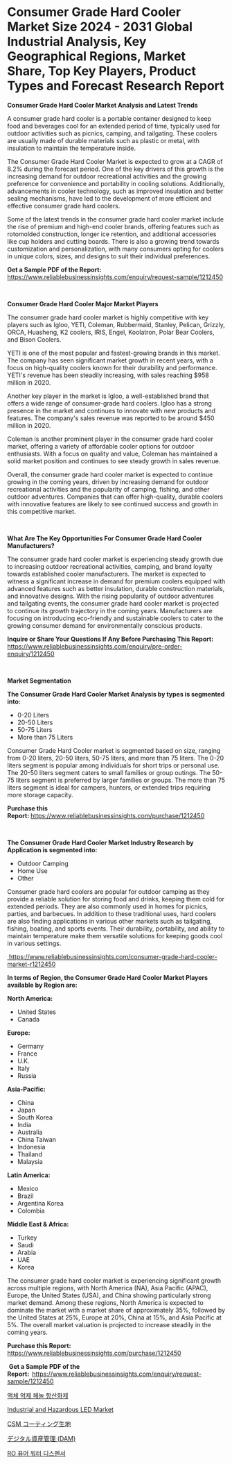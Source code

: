 <p><h1>Consumer Grade Hard Cooler Market Size 2024 - 2031 Global Industrial Analysis, Key Geographical Regions, Market Share, Top Key Players, Product Types and Forecast Research Report</h1></p><p><strong>Consumer Grade Hard Cooler Market Analysis and Latest Trends</strong></p>
<p><p>A consumer grade hard cooler is a portable container designed to keep food and beverages cool for an extended period of time, typically used for outdoor activities such as picnics, camping, and tailgating. These coolers are usually made of durable materials such as plastic or metal, with insulation to maintain the temperature inside.</p><p>The Consumer Grade Hard Cooler Market is expected to grow at a CAGR of 8.2% during the forecast period. One of the key drivers of this growth is the increasing demand for outdoor recreational activities and the growing preference for convenience and portability in cooling solutions. Additionally, advancements in cooler technology, such as improved insulation and better sealing mechanisms, have led to the development of more efficient and effective consumer grade hard coolers.</p><p>Some of the latest trends in the consumer grade hard cooler market include the rise of premium and high-end cooler brands, offering features such as rotomolded construction, longer ice retention, and additional accessories like cup holders and cutting boards. There is also a growing trend towards customization and personalization, with many consumers opting for coolers in unique colors, sizes, and designs to suit their individual preferences.</p></p>
<p><strong>Get a Sample PDF of the Report:&nbsp;</strong> <a href="https://www.reliablebusinessinsights.com/enquiry/request-sample/1212450">https://www.reliablebusinessinsights.com/enquiry/request-sample/1212450</a></p>
<p>&nbsp;</p>
<p><strong>Consumer Grade Hard Cooler Major Market Players</strong></p>
<p><p>The consumer grade hard cooler market is highly competitive with key players such as Igloo, YETI, Coleman, Rubbermaid, Stanley, Pelican, Grizzly, ORCA, Huasheng, K2 coolers, IRIS, Engel, Koolatron, Polar Bear Coolers, and Bison Coolers. </p><p>YETI is one of the most popular and fastest-growing brands in this market. The company has seen significant market growth in recent years, with a focus on high-quality coolers known for their durability and performance. YETI's revenue has been steadily increasing, with sales reaching $958 million in 2020.</p><p>Another key player in the market is Igloo, a well-established brand that offers a wide range of consumer-grade hard coolers. Igloo has a strong presence in the market and continues to innovate with new products and features. The company's sales revenue was reported to be around $450 million in 2020.</p><p>Coleman is another prominent player in the consumer grade hard cooler market, offering a variety of affordable cooler options for outdoor enthusiasts. With a focus on quality and value, Coleman has maintained a solid market position and continues to see steady growth in sales revenue.</p><p>Overall, the consumer grade hard cooler market is expected to continue growing in the coming years, driven by increasing demand for outdoor recreational activities and the popularity of camping, fishing, and other outdoor adventures. Companies that can offer high-quality, durable coolers with innovative features are likely to see continued success and growth in this competitive market.</p></p>
<p>&nbsp;</p>
<p><strong>What Are The Key Opportunities For Consumer Grade Hard Cooler Manufacturers?</strong></p>
<p><p>The consumer grade hard cooler market is experiencing steady growth due to increasing outdoor recreational activities, camping, and brand loyalty towards established cooler manufacturers. The market is expected to witness a significant increase in demand for premium coolers equipped with advanced features such as better insulation, durable construction materials, and innovative designs. With the rising popularity of outdoor adventures and tailgating events, the consumer grade hard cooler market is projected to continue its growth trajectory in the coming years. Manufacturers are focusing on introducing eco-friendly and sustainable coolers to cater to the growing consumer demand for environmentally conscious products.</p></p>
<p><strong>Inquire or Share Your Questions If Any Before Purchasing This Report:</strong> <a href="https://www.reliablebusinessinsights.com/enquiry/pre-order-enquiry/1212450">https://www.reliablebusinessinsights.com/enquiry/pre-order-enquiry/1212450</a></p>
<p>&nbsp;</p>
<p><strong>Market Segmentation</strong></p>
<p><strong>The Consumer Grade Hard Cooler Market Analysis by types is segmented into:</strong></p>
<p><ul><li>0-20 Liters</li><li>20-50 Liters</li><li>50-75 Liters</li><li>More than 75 Liters</li></ul></p>
<p><p>Consumer Grade Hard Cooler market is segmented based on size, ranging from 0-20 liters, 20-50 liters, 50-75 liters, and more than 75 liters. The 0-20 liters segment is popular among individuals for short trips or personal use. The 20-50 liters segment caters to small families or group outings. The 50-75 liters segment is preferred by larger families or groups. The more than 75 liters segment is ideal for campers, hunters, or extended trips requiring more storage capacity.</p></p>
<p><strong>Purchase this Report:&nbsp;</strong><a href="https://www.reliablebusinessinsights.com/purchase/1212450">https://www.reliablebusinessinsights.com/purchase/1212450</a></p>
<p>&nbsp;</p>
<p><strong>The Consumer Grade Hard Cooler Market Industry Research by Application is segmented into:</strong></p>
<p><ul><li>Outdoor Camping</li><li>Home Use</li><li>Other</li></ul></p>
<p><p>Consumer grade hard coolers are popular for outdoor camping as they provide a reliable solution for storing food and drinks, keeping them cold for extended periods. They are also commonly used in homes for picnics, parties, and barbecues. In addition to these traditional uses, hard coolers are also finding applications in various other markets such as tailgating, fishing, boating, and sports events. Their durability, portability, and ability to maintain temperature make them versatile solutions for keeping goods cool in various settings.</p></p>
<p><a href="https://www.reliablebusinessinsights.com/consumer-grade-hard-cooler-market-r1212450">&nbsp;https://www.reliablebusinessinsights.com/consumer-grade-hard-cooler-market-r1212450</a></p>
<p><strong>In terms of Region, the Consumer Grade Hard Cooler Market Players available by Region are:</strong></p>
<p>
    <p> <strong> North America: </strong>
        <ul>
            <li>United States</li>
            <li>Canada</li>
        </ul>
        </p> 
    <p> <strong> Europe: </strong>
        <ul>
            <li>Germany</li>
            <li>France</li>
            <li>U.K.</li>
            <li>Italy</li>
            <li>Russia</li>
        </ul>
        </p> 
    <p> <strong> Asia-Pacific: </strong>
        <ul>
            <li>China</li>
            <li>Japan</li>
            <li>South Korea</li>
            <li>India</li>
            <li>Australia</li>
            <li>China Taiwan</li>
            <li>Indonesia</li>
            <li>Thailand</li>
            <li>Malaysia</li>
        </ul>
        </p> 
    <p> <strong> Latin America: </strong>
        <ul>
            <li>Mexico</li>
            <li>Brazil</li>
            <li>Argentina Korea</li>
            <li>Colombia</li>
        </ul>
        </p> 
    <p> <strong> Middle East & Africa: </strong>
        <ul>
            <li>Turkey</li>
            <li>Saudi</li>
            <li>Arabia</li>
            <li>UAE</li>
            <li>Korea</li>
        </ul>
    </p>
    </p>
<p><p>The consumer grade hard cooler market is experiencing significant growth across multiple regions, with North America (NA), Asia Pacific (APAC), Europe, the United States (USA), and China showing particularly strong market demand. Among these regions, North America is expected to dominate the market with a market share of approximately 35%, followed by the United States at 25%, Europe at 20%, China at 15%, and Asia Pacific at 5%. The overall market valuation is projected to increase steadily in the coming years.</p></p>
<p><strong>Purchase this Report: </strong><a href="https://www.reliablebusinessinsights.com/purchase/1212450">https://www.reliablebusinessinsights.com/purchase/1212450</a></p>
<p>&nbsp;<strong>Get a Sample PDF of the Report:&nbsp;&nbsp;</strong><a href="https://www.reliablebusinessinsights.com/enquiry/request-sample/1212450">https://www.reliablebusinessinsights.com/enquiry/request-sample/1212450</a></p>
<p><strong></strong></p>
<p><p><a href="https://medium.com/@eugenekim6262/%EC%95%A1%EC%B2%B4-%EC%96%B5%EC%A0%9C%EB%90%98%EB%8A%94-%ED%8E%98%EB%86%80-%ED%95%AD%EC%82%B0%ED%99%94%EC%A0%9C-%EC%8B%9C%EC%9E%A5-%ED%8A%B8%EB%A0%8C%EB%93%9C-%EC%98%88%EC%B8%A1-%EB%B0%8F-%EA%B2%BD%EC%9F%81-%EB%B6%84%EC%84%9D-2031%EB%85%84%EA%B9%8C%EC%A7%80-3fab9a80e0ee">액체 억제 페놀 항산화제</a></p><p><a href="https://github.com/cecuraprangm/Market-Research-Report-List-2/blob/main/industrial-and-hazardous-led-market.md">Industrial and Hazardous LED Market</a></p><p><a href="https://github.com/BoydYundt1/Market-Research-Report-List-1/blob/main/6375932102178.md">CSM コーティング生地</a></p><p><a href="https://github.com/JessKilback/Market-Research-Report-List-1/blob/main/8444148102180.md">デジタル資産管理 (DAM)</a></p><p><a href="https://medium.com/@kavonhansen15/ro-%EC%88%9C%EC%88%98-%EB%AC%BC-%EB%94%94%EC%8A%A4%ED%8E%9C%EC%84%9C-%EC%8B%9C%EC%9E%A5-2031%EB%85%84%EA%B9%8C%EC%A7%80%EC%9D%98-%ED%8A%B8%EB%A0%8C%EB%93%9C-%EC%98%88%EC%B8%A1-%EB%B0%8F-%EA%B2%BD%EC%9F%81-%EB%B6%84%EC%84%9D-145a53ac765e">RO 퓨어 워터 디스펜서</a></p></p>